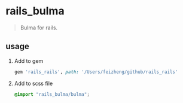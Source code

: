 # rails_bulma
> Bulma for rails.

## usage
1. Add to gem
    ```rb
    gem 'rails_rails', path: '/Users/feizheng/github/rails_rails'
    ```
2. Add to scss file
   ```scss
   @import "rails_bulma/bulma";
   ```